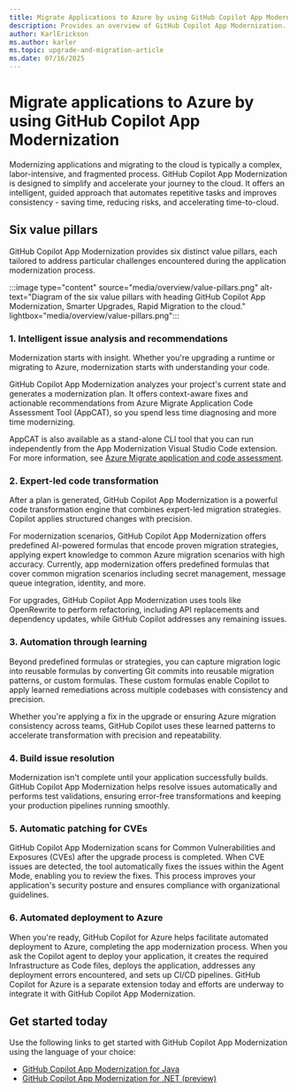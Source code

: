 ```yaml
---
title: Migrate Applications to Azure by using GitHub Copilot App Modernization
description: Provides an overview of GitHub Copilot App Modernization.
author: KarlErickson
ms.author: karler
ms.topic: upgrade-and-migration-article
ms.date: 07/16/2025
---
```


# Migrate applications to Azure by using GitHub Copilot App Modernization

Modernizing applications and migrating to the cloud is typically a complex, labor-intensive, and fragmented process. GitHub Copilot App Modernization is designed to simplify and accelerate your journey to the cloud. It offers an intelligent, guided approach that automates repetitive tasks and improves consistency - saving time, reducing risks, and accelerating time-to-cloud.

## Six value pillars

GitHub Copilot App Modernization provides six distinct value pillars, each tailored to address particular challenges encountered during the application modernization process.

:::image type="content" source="media/overview/value-pillars.png" alt-text="Diagram of the six value pillars with heading GitHub Copilot App Modernization, Smarter Upgrades, Rapid Migration to the cloud." lightbox="media/overview/value-pillars.png":::

### 1. Intelligent issue analysis and recommendations

Modernization starts with insight. Whether you're upgrading a runtime or migrating to Azure, modernization starts with understanding your code.

GitHub Copilot App Modernization analyzes your project's current state and generates a modernization plan. It offers context-aware fixes and actionable recommendations from Azure Migrate Application Code Assessment Tool (AppCAT), so you spend less time diagnosing and more time modernizing.

AppCAT is also available as a stand-alone CLI tool that you can run independently from the App Modernization Visual Studio Code extension. For more information, see [Azure Migrate application and code assessment](/azure/migrate/appcat).

### 2. Expert-led code transformation

After a plan is generated, GitHub Copilot App Modernization is a powerful code transformation engine that combines expert-led migration strategies. Copilot applies structured changes with precision.

For modernization scenarios, GitHub Copilot App Modernization offers predefined AI-powered formulas that encode proven migration strategies, applying expert knowledge to common Azure migration scenarios with high accuracy. Currently, app modernization offers predefined formulas that cover common migration scenarios including secret management, message queue integration, identity, and more.

For upgrades, GitHub Copilot App Modernization uses tools like OpenRewrite to perform refactoring, including API replacements and dependency updates, while GitHub Copilot addresses any remaining issues.

### 3. Automation through learning

Beyond predefined formulas or strategies, you can capture migration logic into reusable formulas by converting Git commits into reusable migration patterns, or custom formulas. These custom formulas enable Copilot to apply learned remediations across multiple codebases with consistency and precision.

Whether you're applying a fix in the upgrade or ensuring Azure migration consistency across teams, GitHub Copilot uses these learned patterns to accelerate transformation with precision and repeatability.

### 4. Build issue resolution

Modernization isn't complete until your application successfully builds. GitHub Copilot App Modernization helps resolve issues automatically and performs test validations, ensuring error-free transformations and keeping your production pipelines running smoothly.

### 5. Automatic patching for CVEs

GitHub Copilot App Modernization scans for Common Vulnerabilities and Exposures (CVEs) after the upgrade process is completed. When CVE issues are detected, the tool automatically fixes the issues within the Agent Mode, enabling you to review the fixes. This process improves your application's security posture and ensures compliance with organizational guidelines.

### 6. Automated deployment to Azure

When you're ready, GitHub Copilot for Azure helps facilitate automated deployment to Azure, completing the app modernization process. When you ask the Copilot agent to deploy your application, it creates the required Infrastructure as Code files, deploys the application, addresses any deployment errors encountered, and sets up CI/CD pipelines. GitHub Copilot for Azure is a separate extension today and efforts are underway to integrate it with GitHub Copilot App Modernization.

## Get started today

Use the following links to get started with GitHub Copilot App Modernization using the language of your choice:

- [GitHub Copilot App Modernization for Java](../java/migration/migrate-github-copilot-app-modernization-for-java.md?toc=/azure/developer/migrate/toc.json&bc=/azure/developer/migrate/breadcrumb/toc.json)
- [GitHub Copilot App Modernization for .NET (preview)](/dotnet/azure/migration/appmod/overview?toc=/azure/developer/migrate/toc.json&bc=/azure/developer/migrate/breadcrumb/toc.json)
